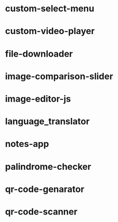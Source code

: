 # custom-select-menu

# custom-video-player

# file-downloader

# image-comparison-slider

# image-editor-js

# language_translator

# notes-app

# palindrome-checker

# qr-code-genarator

# qr-code-scanner
